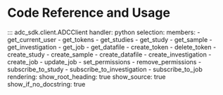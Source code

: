 # Code Reference and Usage

::: adc_sdk.client.ADCClient
    handler: python
    selection:
      members:
        - get_current_user
        - get_tokens
        - get_studies
        - get_study
        - get_sample
        - get_investigation
        - get_job
        - get_datafile
        - create_token
        - delete_token
        - create_study
        - create_sample
        - create_datafile
        - create_investigation
        - create_job
        - update_job
        - set_permissions
        - remove_permissions
        - subscribe_to_study
        - subscribe_to_investigation
        - subscribe_to_job
    rendering:
      show_root_heading: true
      show_source: true
      show_if_no_docstring: true
